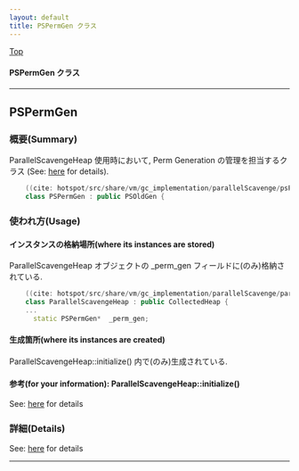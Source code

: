 ```yaml
---
layout: default
title: PSPermGen クラス 
---
```

[Top](../index.html)

#### PSPermGen クラス 



---
## <a name="noAtiTcrwQ" id="noAtiTcrwQ">PSPermGen</a>

### 概要(Summary)
ParallelScavengeHeap 使用時において, Perm Generation の管理を担当するクラス (See: [here](no3718kvd.html) for details).


```cpp
    ((cite: hotspot/src/share/vm/gc_implementation/parallelScavenge/psPermGen.hpp))
    class PSPermGen : public PSOldGen {
```

### 使われ方(Usage)
#### インスタンスの格納場所(where its instances are stored)
ParallelScavengeHeap オブジェクトの _perm_gen フィールドに(のみ)格納されている.


```cpp
    ((cite: hotspot/src/share/vm/gc_implementation/parallelScavenge/parallelScavengeHeap.hpp))
    class ParallelScavengeHeap : public CollectedHeap {
    ...
      static PSPermGen*  _perm_gen;
```

#### 生成箇所(where its instances are created)
ParallelScavengeHeap::initialize() 内で(のみ)生成されている.

#### 参考(for your information): ParallelScavengeHeap::initialize()
See: [here](no344Yjc.html) for details



### 詳細(Details)
See: [here](../doxygen/classPSPermGen.html) for details

---
